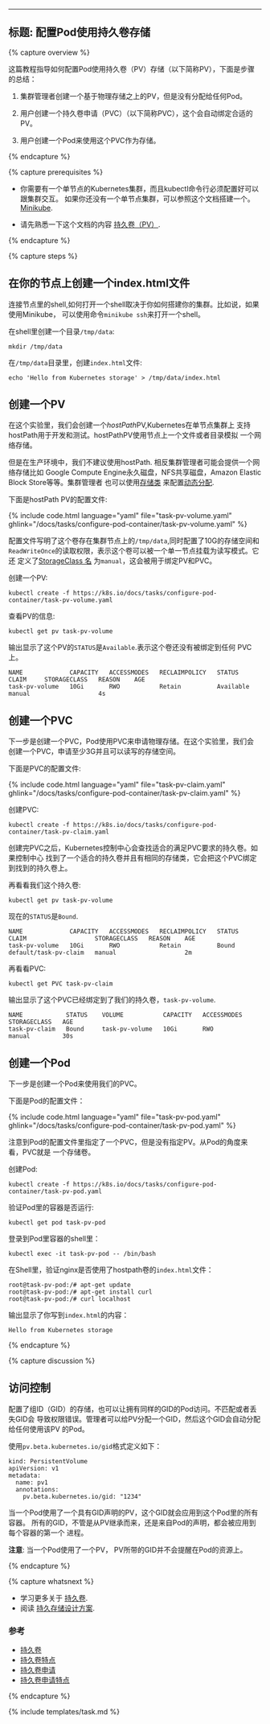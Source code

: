 
---
标题: 配置Pod使用持久卷存储
---

{% capture overview %}

这篇教程指导如何配置Pod使用持久卷（PV）存储（以下简称PV），下面是步骤的总结：

1. 集群管理者创建一个基于物理存储之上的PV，但是没有分配给任何Pod。

1. 用户创建一个持久卷申请（PVC）（以下简称PVC），这个会自动绑定合适的PV。

1. 用户创建一个Pod来使用这个PVC作为存储。

{% endcapture %}

{% capture prerequisites %}

* 你需要有一个单节点的Kubernetes集群，而且kubectl命令行必须配置好可以跟集群交互。
如果你还没有一个单节点集群，可以参照这个文档搭建一个。
[Minikube](/docs/getting-started-guides/minikube).

* 请先熟悉一下这个文档的内容
[持久卷（PV）](/docs/concepts/storage/persistent-volumes/).

{% endcapture %}

{% capture steps %}



## 在你的节点上创建一个index.html文件

连接节点里的shell,如何打开一个shell取决于你如何搭建你的集群。比如说，如果使用Minikube，
可以使用命令`minikube ssh`来打开一个shell。

在shell里创建一个目录`/tmp/data`:

    mkdir /tmp/data

在`/tmp/data`目录里，创建`index.html`文件:

    echo 'Hello from Kubernetes storage' > /tmp/data/index.html



## 创建一个PV

在这个实验里，我们会创建一个*hostPath*PV,Kubernetes在单节点集群上
支持hostPath用于开发和测试。hostPathPV使用节点上一个文件或者目录模拟
一个网络存储。

但是在生产环境中，我们不建议使用hostPath. 相反集群管理者可能会提供一个网络存储比如
Google Compute Engine永久磁盘，NFS共享磁盘，Amazon Elastic Block Store等等。集群管理者
也可以使用[存储类](/docs/resources-reference/{{page.version}}/#storageclass-v1-storage)
来配置[动态分配](http://blog.kubernetes.io/2016/10/dynamic-provisioning-and-storage-in-kubernetes.html).

下面是hostPath PV的配置文件:

{% include code.html language="yaml" file="task-pv-volume.yaml" ghlink="/docs/tasks/configure-pod-container/task-pv-volume.yaml" %}

配置文件写明了这个卷存在集群节点上的`/tmp/data`,同时配置了10G的存储空间和
`ReadWriteOnce`的读取权限，表示这个卷可以被一个单一节点挂载为读写模式。它还
定义了[StorageClass 名](/docs/concepts/storage/persistent-volumes/#class)
为`manual`，这会被用于绑定PV和PVC。

创建一个PV:

    kubectl create -f https://k8s.io/docs/tasks/configure-pod-container/task-pv-volume.yaml

查看PV的信息:

    kubectl get pv task-pv-volume

输出显示了这个PV的`STATUS`是`Available`.表示这个卷还没有被绑定到任何
PVC上。

    NAME             CAPACITY   ACCESSMODES   RECLAIMPOLICY   STATUS      CLAIM     STORAGECLASS   REASON    AGE
    task-pv-volume   10Gi       RWO           Retain          Available             manual                   4s



## 创建一个PVC

下一步是创建一个PVC，Pod使用PVC来申请物理存储。在这个实验里，我们会
创建一个PVC，申请至少3G并且可以读写的存储空间。

下面是PVC的配置文件:

{% include code.html language="yaml" file="task-pv-claim.yaml" ghlink="/docs/tasks/configure-pod-container/task-pv-claim.yaml" %}

创建PVC:

    kubectl create -f https://k8s.io/docs/tasks/configure-pod-container/task-pv-claim.yaml

创建完PVC之后，Kubernetes控制中心会查找适合的满足PVC要求的持久卷。如果控制中心
找到了一个适合的持久卷并且有相同的存储类，它会把这个PVC绑定到找到的持久卷上。

再看看我们这个持久卷:

    kubectl get pv task-pv-volume

现在的`STATUS`是`Bound`.

    NAME             CAPACITY   ACCESSMODES   RECLAIMPOLICY   STATUS    CLAIM                   STORAGECLASS   REASON    AGE
    task-pv-volume   10Gi       RWO           Retain          Bound     default/task-pv-claim   manual                   2m

再看看PVC:

    kubectl get PVC task-pv-claim

输出显示了这个PVC已经绑定到了我们的持久卷，`task-pv-volume`.

    NAME            STATUS    VOLUME           CAPACITY   ACCESSMODES   STORAGECLASS   AGE
    task-pv-claim   Bound     task-pv-volume   10Gi       RWO           manual         30s



## 创建一个Pod

下一步是创建一个Pod来使用我们的PVC。

下面是Pod的配置文件：

{% include code.html language="yaml" file="task-pv-pod.yaml" ghlink="/docs/tasks/configure-pod-container/task-pv-pod.yaml" %}

注意到Pod的配置文件里指定了一个PVC，但是没有指定PV。从Pod的角度来看，PVC就是
一个存储卷。

创建Pod:

    kubectl create -f https://k8s.io/docs/tasks/configure-pod-container/task-pv-pod.yaml

验证Pod里的容器是否运行:

    kubectl get pod task-pv-pod

登录到Pod里容器的shell里：

    kubectl exec -it task-pv-pod -- /bin/bash

在Shell里，验证nginx是否使用了hostpath卷的`index.html`文件：

    root@task-pv-pod:/# apt-get update
    root@task-pv-pod:/# apt-get install curl
    root@task-pv-pod:/# curl localhost

输出显示了你写到`index.html`的内容：

    Hello from Kubernetes storage

{% endcapture %}


{% capture discussion %}



## 访问控制

配置了组ID（GID）的存储，也可以让拥有同样的GID的Pod访问。不匹配或者丢失GID会
导致权限错误。管理者可以给PV分配一个GID，然后这个GID会自动分配给任何使用该PV
的Pod。

使用`pv.beta.kubernetes.io/gid`格式定义如下：

    kind: PersistentVolume
    apiVersion: v1
    metadata:
      name: pv1
      annotations:
        pv.beta.kubernetes.io/gid: "1234"

当一个Pod使用了一个具有GID声明的PV，这个GID就会应用到这个Pod里的所有容器。
所有的GID，不管是从PV继承而来，还是来自Pod的声明，都会被应用到每个容器的第一个
进程。

**注意**: 当一个Pod使用了一个PV， PV所带的GID并不会提醒在Pod的资源上。

{% endcapture %}


{% capture whatsnext %}

* 学习更多关于 [持久卷](/docs/concepts/storage/persistent-volumes/).
* 阅读 [持久存储设计方案](https://git.k8s.io/community/contributors/design-proposals/persistent-storage.md).



### 参考

* [持久卷](/docs/resources-reference/{{page.version}}/#persistentvolume-v1-core)
* [持久卷特点](/docs/resources-reference/{{page.version}}/#persistentvolumespec-v1-core)
* [持久卷申请](/docs/resources-reference/{{page.version}}/#persistentvolumeclaim-v1-core)
* [持久卷申请特点](/docs/resources-reference/{{page.version}}/#persistentvolumeclaimspec-v1-core)

{% endcapture %}

{% include templates/task.md %}